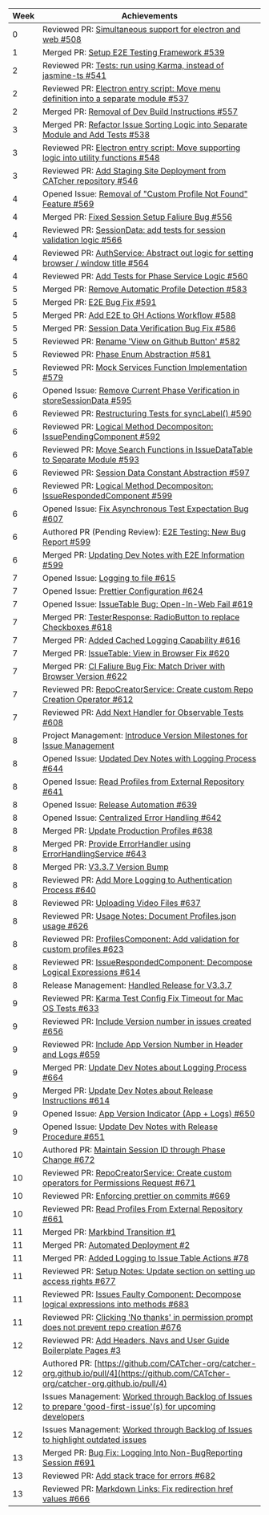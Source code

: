 | Week | Achievements                                                                                                                                 |
| ---- | -------------------------------------------------------------------------------------------------------------------------------------------- |
| 0    | Reviewed PR: [Simultaneous support for electron and web #508](https://github.com/CATcher-org/CATcher/pull/508)
| 1    | Merged PR: [Setup E2E Testing Framework #539](https://github.com/CATcher-org/CATcher/pull/539)
| 2    | Reviewed PR: [Tests: run using Karma, instead of jasmine-ts #541](https://github.com/CATcher-org/CATcher/issues/541)
| 2    | Reviewed PR: [Electron entry script: Move menu definition into a separate module #537](https://github.com/CATcher-org/CATcher/issues/537)
| 2    | Merged PR: [Removal of Dev Build Instructions #557](https://github.com/CATcher-org/CATcher/issues/557)
| 3    | Merged PR: [Refactor Issue Sorting Logic into Separate Module and Add Tests #538](https://github.com/CATcher-org/CATcher/pull/538) |
| 3    | Reviewed PR: [Electron entry script: Move supporting logic into utility functions #548](https://github.com/CATcher-org/CATcher/pull/548) |
| 3    | Reviewed PR: [Add Staging Site Deployment from CATcher repository #546](https://github.com/CATcher-org/CATcher/pull/546) |
| 4    | Opened Issue: [Removal of "Custom Profile Not Found" Feature #569](https://github.com/CATcher-org/CATcher/issues/569) |
| 4    | Merged PR: [Fixed Session Setup Faliure Bug #556](https://github.com/CATcher-org/CATcher/pull/556) |
| 4    | Reviewed PR: [SessionData: add tests for session validation logic #566](https://github.com/CATcher-org/CATcher/pull/566) |
| 4    | Reviewed PR: [AuthService: Abstract out logic for setting browser / window title #564](https://github.com/CATcher-org/CATcher/pull/564) |
| 4    | Reviewed PR: [Add Tests for Phase Service Logic #560](https://github.com/CATcher-org/CATcher/pull/560) |
| 5    | Merged PR: [Remove Automatic Profile Detection #583](https://github.com/CATcher-org/CATcher/pull/583) |
| 5    | Merged PR: [E2E Bug Fix #591](https://github.com/CATcher-org/CATcher/pull/591) |
| 5    | Merged PR: [Add E2E to GH Actions Workflow #588](https://github.com/CATcher-org/CATcher/pull/588) |
| 5    | Merged PR: [Session Data Verification Bug Fix #586](https://github.com/CATcher-org/CATcher/pull/586) |
| 5    | Reviewed PR: [Rename 'View on Github Button' #582](https://github.com/CATcher-org/CATcher/pull/582) |
| 5    | Reviewed PR: [Phase Enum Abstraction #581](https://github.com/CATcher-org/CATcher/pull/581) |
| 5    | Reviewed PR: [Mock Services Function Implementation #579](https://github.com/CATcher-org/CATcher/pull/579) |
| 6    | Opened Issue: [Remove Current Phase Verification in storeSessionData #595](https://github.com/CATcher-org/CATcher/issues/595) |
| 6    | Reviewed PR: [Restructuring Tests for syncLabel() #590](https://github.com/CATcher-org/CATcher/pull/590) |
| 6    | Reviewed PR: [Logical Method Decompositon: IssuePendingComponent #592](https://github.com/CATcher-org/CATcher/pull/592) |
| 6    | Reviewed PR: [Move Search Functions in IssueDataTable to Separate Module #593](https://github.com/CATcher-org/CATcher/pull/593) |
| 6    | Reviewed PR: [Session Data Constant Abstraction #597](https://github.com/CATcher-org/CATcher/pull/597) |
| 6    | Reviewed PR: [Logical Method Decompositon: IssueRespondedComponent #599](https://github.com/CATcher-org/CATcher/pull/599) |
| 6    | Opened Issue: [Fix Asynchronous Test Expectation Bug #607](https://github.com/CATcher-org/CATcher/pull/607) |
| 6    | Authored PR (Pending Review): [E2E Testing: New Bug Report #599](https://github.com/CATcher-org/CATcher/pull/596) |
| 6    | Merged PR: [Updating Dev Notes with E2E Information #599](https://github.com/CATcher-org/CATcher/pull/610) |
| 7    | Opened Issue: [Logging to file #615](https://github.com/CATcher-org/CATcher/issues/615) |
| 7    | Opened Issue: [Prettier Configuration #624](https://github.com/CATcher-org/CATcher/issues/624) |
| 7    | Opened Issue: [IssueTable Bug: Open-In-Web Fail #619](https://github.com/CATcher-org/CATcher/issues/619) |
| 7    | Merged PR: [TesterResponse: RadioButton to replace Checkboxes #618](https://github.com/CATcher-org/CATcher/pull/618) |
| 7    | Merged PR: [Added Cached Logging Capability #616](https://github.com/CATcher-org/CATcher/pull/616) |
| 7    | Merged PR: [IssueTable: View in Browser Fix #620](https://github.com/CATcher-org/CATcher/pull/620) |
| 7    | Merged PR: [CI Faliure Bug Fix: Match Driver with Browser Version #622](https://github.com/CATcher-org/CATcher/pull/622) |
| 7    | Reviewed PR: [RepoCreatorService: Create custom Repo Creation Operator #612](https://github.com/CATcher-org/CATcher/pull/612) |
| 7    | Reviewed PR: [Add Next Handler for Observable Tests #608](https://github.com/CATcher-org/CATcher/pull/608) |
| 8    | Project Management: [Introduce Version Milestones for Issue Management](https://github.com/CATcher-org/CATcher/milestone/2) |
| 8    | Opened Issue: [Updated Dev Notes with Logging Process #644](https://github.com/CATcher-org/CATcher/issues/644) |
| 8    | Opened Issue: [Read Profiles from External Repository #641](https://github.com/CATcher-org/CATcher/issues/641) |
| 8    | Opened Issue: [Release Automation #639](https://github.com/CATcher-org/CATcher/issues/639) |
| 8    | Opened Issue: [Centralized Error Handling #642](https://github.com/CATcher-org/CATcher/issues/642) |
| 8    | Merged PR: [Update Production Profiles #638](https://github.com/CATcher-org/CATcher/pull/638) |
| 8    | Merged PR: [Provide ErrorHandler using ErrorHandlingService #643](https://github.com/CATcher-org/CATcher/pull/643) |
| 8    | Merged PR: [V3.3.7 Version Bump](https://github.com/CATcher-org/CATcher/pull/649) |
| 8    | Reviewed PR: [Add More Logging to Authentication Process #640](https://github.com/CATcher-org/CATcher/pull/640) |
| 8    | Reviewed PR: [Uploading Video Files #637](https://github.com/CATcher-org/CATcher/pull/637) |
| 8    | Reviewed PR: [Usage Notes: Document Profiles.json usage #626](https://github.com/CATcher-org/CATcher/pull/626) |
| 8    | Reviewed PR: [ProfilesComponent: Add validation for custom profiles #623](https://github.com/CATcher-org/CATcher/pull/623) |
| 8    | Reviewed PR: [IssueRespondedComponent: Decompose Logical Expressions #614](https://github.com/CATcher-org/CATcher/pull/614) |
| 8    | Release Management: [Handled Release for V3.3.7](https://github.com/CATcher-org/CATcher/releases/tag/V3.3.7) |
| 9    | Reviewed PR: [Karma Test Config Fix Timeout for Mac OS Tests #633](https://github.com/CATcher-org/CATcher/pull/633) |
| 9    | Reviewed PR: [Include Version number in issues created #656](https://github.com/CATcher-org/CATcher/pull/656) |
| 9    | Reviewed PR: [Include App Version Number in Header and Logs #659](https://github.com/CATcher-org/CATcher/pull/659) |
| 9    | Merged PR: [Update Dev Notes about Logging Process #664](https://github.com/CATcher-org/CATcher/pull/664) |
| 9    | Merged PR: [Update Dev Notes about Release Instructions #614](https://github.com/CATcher-org/CATcher/pull/662) |
| 9    | Opened Issue: [App Version Indicator (App + Logs) #650](https://github.com/CATcher-org/CATcher/issues/650) |
| 9    | Opened Issue: [Update Dev Notes with Release Procedure #651](https://github.com/CATcher-org/CATcher/issues/651) |
| 10    | Authored PR: [Maintain Session ID through Phase Change #672](https://github.com/CATcher-org/CATcher/pull/672) |
| 10    | Reviewed PR: [RepoCreatorService: Create custom operators for Permissions Request #671](https://github.com/CATcher-org/CATcher/pull/671) |
| 10    | Reviewed PR: [Enforcing prettier on commits #669](https://github.com/CATcher-org/CATcher/pull/669) |
| 10    | Reviewed PR: [Read Profiles From External Repository #661](https://github.com/CATcher-org/CATcher/pull/661) |
| 11    | Merged PR: [Markbind Transition #1](https://github.com/CATcher-org/catcher-org.github.io/pull/1) |
| 11    | Merged PR: [Automated Deployment #2](https://github.com/CATcher-org/catcher-org.github.io/pull/2) |
| 11    | Merged PR: [Added Logging to Issue Table Actions #78](https://github.com/CATcher-org/CATcher/pull/678) |
| 11    | Reviewed PR: [Setup Notes: Update section on setting up access rights #677](https://github.com/CATcher-org/CATcher/pull/677) |
| 11    | Reviewed PR: [Issues Faulty Component: Decompose logical expressions into methods #683](https://github.com/CATcher-org/CATcher/pull/683) |
| 11    | Reviewed PR: [Clicking 'No thanks' in permission prompt does not prevent repo creation #676](https://github.com/CATcher-org/CATcher/pull/676) |
| 12    | Reviewed PR: [Add Headers, Navs and User Guide Boilerplate Pages #3](https://github.com/CATcher-org/catcher-org.github.io/pull/3) |
| 12    | Authored PR: [https://github.com/CATcher-org/catcher-org.github.io/pull/4](https://github.com/CATcher-org/catcher-org.github.io/pull/4) |
| 12    | Issues Management: [Worked through Backlog of Issues to prepare 'good-first-issue'(s) for upcoming developers](https://github.com/CATcher-org/CATcher/issues) |
| 12    | Issues Management: [Worked through Backlog of Issues to highlight outdated issues](https://github.com/CATcher-org/CATcher/issues) |
| 13    | Merged PR: [Bug Fix: Logging Into Non-BugReporting Session #691](https://github.com/CATcher-org/CATcher/pull/691) |
| 13    | Reviewed PR: [Add stack trace for errors #682](https://github.com/CATcher-org/CATcher/pull/682) |
| 13    | Reviewed PR: [Markdown Links: Fix redirection href values #666](https://github.com/CATcher-org/CATcher/pull/666) |
